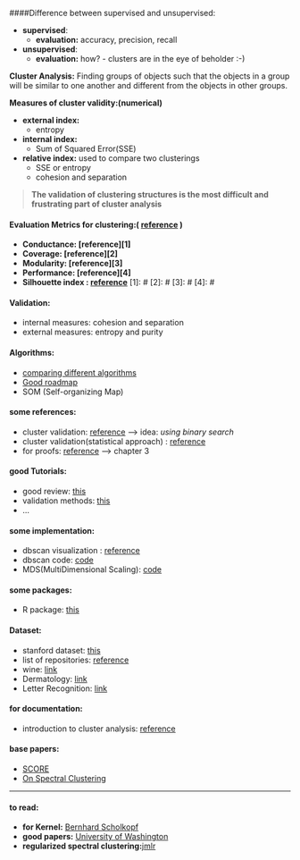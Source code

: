 ####Difference between supervised and unsupervised:

* **supervised**:
	- **evaluation:** accuracy, precision, recall
* **unsupervised**:
	- **evaluation:** how? - clusters are in the eye of beholder :-)

**Cluster Analysis:** Finding groups of objects such that the objects in a group will be similar to one another and different from the objects in other groups.

**Measures of cluster validity:(numerical)**

* **external index:**
	- entropy
* **internal index:**
	- Sum of Squared Error(SSE)
* **relative index:** used to compare two clusterings
	- SSE or entropy
	- cohesion and separation

> __The validation of clustering structures is the most difficult and frustrating part of cluster analysis__


#### **Evaluation Metrics for clustering:( [reference](#) )**

 * **Conductance: [reference][1]** 
 * **Coverage: [reference][2]**
 * **Modularity: [reference][3]**
 * **Performance: [reference][4]**
 * **Silhouette index : [reference](http://scikit-learn.org/stable/auto_examples/cluster/plot_kmeans_silhouette_analysis.html)**
[1]: #
[2]: #
[3]: #
[4]: #

#### **Validation:**

 * internal measures: cohesion and separation <br>
 * external measures: entropy and purity <br>

#### **Algorithms:**

 * [comparing different algorithms](http://scikit-learn.org/stable/auto_examples/cluster/plot_cluster_comparison.html#example-cluster-plot-cluster-comparison-py)
 * [Good roadmap](http://papers.nips.cc/paper/2388-learning-spectral-clustering.pdf)
 * SOM (Self-organizing Map)


#### **some references:**

 * cluster validation: [reference](http://www.cs.kent.edu/~jin/DM08/ClusterValidation.pdf)  --> idea: *using binary search* 
 * cluster validation(statistical approach) : [reference](http://web.itu.edu.tr/sgunduz/courses/verimaden/paper/validity_survey.pdf)
 * for proofs: [reference](http://www.math.iastate.edu/thesisarchive/PhD/LiuSijiaPhDSS11.pdf)  --> chapter 3 


#### **good Tutorials:**

 * good review: [this](http://www.cs.kent.edu/~jin/DM08/cluster.pdf)
 * validation methods: [this](http://www.cs.kent.edu/~jin/DM08/ClusterValidation.pdf)
 * ...



#### **some implementation:**
 
 * dbscan visualization : [reference](http://www.naftaliharris.com/blog/visualizing-dbscan-clustering/)
 * dbscan code: [code](http://scikit-learn.org/stable/auto_examples/cluster/plot_dbscan.html)
 * MDS(MultiDimensional Scaling): [code](http://scikit-learn.org/stable/auto_examples/manifold/plot_mds.html)


#### __some packages:__

 * R package: [this](https://cran.r-project.org/web/packages/clValid/vignettes/clValid.pdf)

#### __Dataset:__

 * stanford dataset: [this](http://snap.stanford.edu/data/)
 * list of repositories: [reference](http://www.datasciencecentral.com/profiles/blogs/top-20-open-data-sources)
 * wine: [link](https://archive.ics.uci.edu/ml/machine-learning-databases/wine/wine.data)
 * Dermatology: [link](http://archive.ics.uci.edu/ml/datasets/Dermatology?ref=datanews.io)
 * Letter Recognition: [link](https://archive.ics.uci.edu/ml/datasets/Letter+Recognition)


#### **for documentation:**

 * introduction to cluster analysis: [reference](http://www-users.cs.umn.edu/~han/dmclass/cluster_survey_10_02_00.pdf)


#### **base papers:**
 * [SCORE](http://www.stat.cmu.edu/tr/SCORE.pdf)
 * [On Spectral Clustering](http://ai.stanford.edu/~ang/papers/nips01-spectral.pdf)

---

#### **to read:**
 * **for Kernel:** [  Bernhard Scholkopf](http://dip.sun.ac.za/~hanno/tw796/lesings/mlss06au_scholkopf_lk.pdf)
 * __good papers:__ [University of Washington](http://www.stat.washington.edu/spectral/)
 * __regularized spectral clustering:__[jmlr](http://www.stat.washington.edu/mmp/Papers/jmlr-reg-super-learning-revised.pdf)


